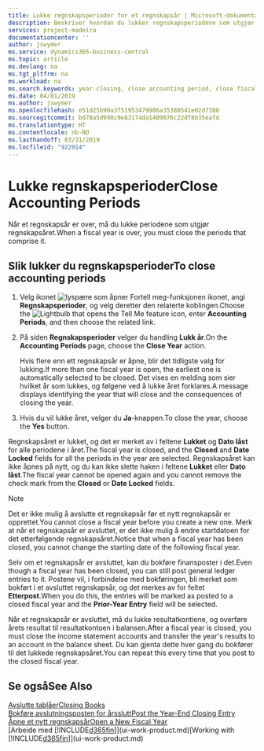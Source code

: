 ```yaml
---
title: Lukke regnskapsperioder for et regnskapsår | Microsoft-dokumentasjon
description: Beskriver hvordan du lukker regnskapsperiodene som utgjør regnskapsåret.
services: project-madeira
documentationcenter: ''
author: jswymer
ms.service: dynamics365-business-central
ms.topic: article
ms.devlang: na
ms.tgt_pltfrm: na
ms.workload: na
ms.search.keywords: year closing, close accounting period, close fiscal year, bank account detailed trial balance
ms.date: 04/01/2019
ms.author: jswymer
ms.openlocfilehash: e51d25b90a3f51953479906a35380541e02d7380
ms.sourcegitcommit: bd78a5d990c9e83174da1409076c22df8b35eafd
ms.translationtype: HT
ms.contentlocale: nb-NO
ms.lasthandoff: 03/31/2019
ms.locfileid: "922914"
---
```

# <a name="close-accounting-periods"></a><span data-ttu-id="0e235-103">Lukke regnskapsperioder</span><span class="sxs-lookup"><span data-stu-id="0e235-103">Close Accounting Periods</span></span>
<span data-ttu-id="0e235-104">Når et regnskapsår er over, må du lukke periodene som utgjør regnskapsåret.</span><span class="sxs-lookup"><span data-stu-id="0e235-104">When a fiscal year is over, you must close the periods that comprise it.</span></span>

## <a name="to-close-accounting-periods"></a><span data-ttu-id="0e235-105">Slik lukker du regnskapsperioder</span><span class="sxs-lookup"><span data-stu-id="0e235-105">To close accounting periods</span></span>
1. <span data-ttu-id="0e235-106">Velg ikonet ![lyspære som åpner Fortell meg-funksjonen](media/ui-search/search_small.png "Fortell hva du vil gjøre") ikonet, angi **Regnskapsperioder**, og velg deretter den relaterte koblingen.</span><span class="sxs-lookup"><span data-stu-id="0e235-106">Choose the ![Lightbulb that opens the Tell Me feature](media/ui-search/search_small.png "Tell me what you want to do") icon, enter **Accounting Periods**, and then choose the related link.</span></span>
2. <span data-ttu-id="0e235-107">På siden **Regnskapsperioder** velger du handling **Lukk år**.</span><span class="sxs-lookup"><span data-stu-id="0e235-107">On the **Accounting Periods** page, choose the **Close Year** action.</span></span>

    <span data-ttu-id="0e235-108">Hvis flere enn ett regnskapsår er åpne, blir det tidligste valg for lukking.</span><span class="sxs-lookup"><span data-stu-id="0e235-108">If more than one fiscal year is open, the earliest one is automatically selected to be closed.</span></span> <span data-ttu-id="0e235-109">Det vises en melding som sier hvilket år som lukkes, og følgene ved å lukke året forklares.</span><span class="sxs-lookup"><span data-stu-id="0e235-109">A message displays identifying the year that will close and the consequences of closing the year.</span></span>
3. <span data-ttu-id="0e235-110">Hvis du vil lukke året, velger du **Ja**-knappen.</span><span class="sxs-lookup"><span data-stu-id="0e235-110">To close the year, choose the **Yes** button.</span></span>

<span data-ttu-id="0e235-111">Regnskapsåret er lukket, og det er merket av i feltene **Lukket** og **Dato låst** for alle periodene i året.</span><span class="sxs-lookup"><span data-stu-id="0e235-111">The fiscal year is closed, and the **Closed** and **Date Locked** fields for all the periods in the year are selected.</span></span> <span data-ttu-id="0e235-112">Regnskapsåret kan ikke åpnes på nytt, og du kan ikke slette haken i feltene **Lukket** eller **Dato låst**.</span><span class="sxs-lookup"><span data-stu-id="0e235-112">The fiscal year cannot be opened again and you cannot remove the check mark from the **Closed** or **Date Locked** fields.</span></span>

> [!NOTE]  
>   <span data-ttu-id="0e235-113">Det er ikke mulig å avslutte et regnskapsår før et nytt regnskapsår er opprettet.</span><span class="sxs-lookup"><span data-stu-id="0e235-113">You cannot close a fiscal year before you create a new one.</span></span> <span data-ttu-id="0e235-114">Merk at når et regnskapsår er avsluttet, er det ikke mulig å endre startdatoen for det etterfølgende regnskapsåret.</span><span class="sxs-lookup"><span data-stu-id="0e235-114">Notice that when a fiscal year has been closed, you cannot change the starting date of the following fiscal year.</span></span>

<span data-ttu-id="0e235-115">Selv om et regnskapsår er avsluttet, kan du bokføre finansposter i det.</span><span class="sxs-lookup"><span data-stu-id="0e235-115">Even though a fiscal year has been closed, you can still post general ledger entries to it.</span></span> <span data-ttu-id="0e235-116">Postene vil, i forbindelse med bokføringen, bli merket som bokført i et avsluttet regnskapsår, og det merkes av for feltet **Etterpost**.</span><span class="sxs-lookup"><span data-stu-id="0e235-116">When you do this, the entries will be marked as posted to a closed fiscal year and the **Prior-Year Entry** field will be selected.</span></span>

<span data-ttu-id="0e235-117">Når et regnskapsår er avsluttet, må du lukke resultatkontiene, og overføre årets resultat til resultatkontoen i balansen.</span><span class="sxs-lookup"><span data-stu-id="0e235-117">After a fiscal year is closed, you must close the income statement accounts and transfer the year's results to an account in the balance sheet.</span></span> <span data-ttu-id="0e235-118">Du kan gjenta dette hver gang du bokfører til det lukkede regnskapsåret.</span><span class="sxs-lookup"><span data-stu-id="0e235-118">You can repeat this every time that you post to the closed fiscal year.</span></span>

## <a name="see-also"></a><span data-ttu-id="0e235-119">Se også</span><span class="sxs-lookup"><span data-stu-id="0e235-119">See Also</span></span>
[<span data-ttu-id="0e235-120">Avslutte tablåer</span><span class="sxs-lookup"><span data-stu-id="0e235-120">Closing Books</span></span>](year-close-books.md)  
[<span data-ttu-id="0e235-121">Bokføre avslutningsposten for årsslutt</span><span class="sxs-lookup"><span data-stu-id="0e235-121">Post the Year-End Closing Entry</span></span>](year-how-post-year-end-close-entry.md)  
[<span data-ttu-id="0e235-122">Åpne et nytt regnskapsår</span><span class="sxs-lookup"><span data-stu-id="0e235-122">Open a New Fiscal Year</span></span>](finance-how-open-new-fiscal-year.md)  
<span data-ttu-id="0e235-123">[Arbeide med [!INCLUDE[d365fin](includes/d365fin_md.md)]](ui-work-product.md)</span><span class="sxs-lookup"><span data-stu-id="0e235-123">[Working with [!INCLUDE[d365fin](includes/d365fin_md.md)]](ui-work-product.md)</span></span>
